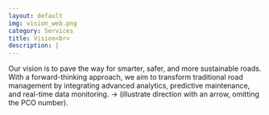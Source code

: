 ```yaml
---
layout: default
img: vision_web.png
category: Services
title: Vision<br>
description: |
---
```

  Our vision is to pave the way for smarter, safer, and more sustainable roads. With a forward-thinking approach, we aim to transform traditional road management by integrating advanced analytics, predictive maintenance, and real-time data monitoring. → (illustrate direction with an arrow, omitting the PCO number).
